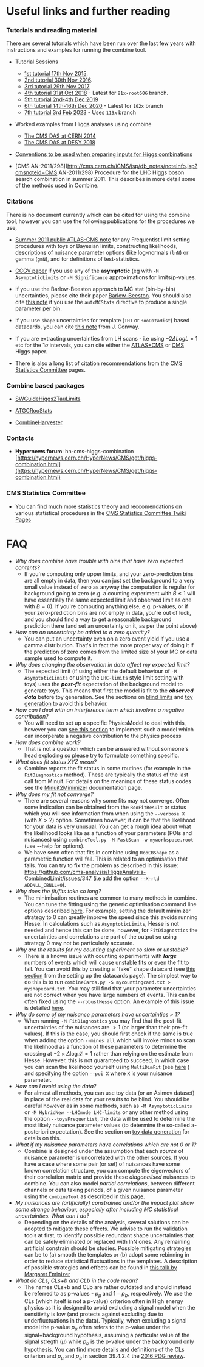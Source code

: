 # Useful links and further reading

### Tutorials and reading material

There are several tutorials which have been run over the last few years with instructions and examples for running the combine tool.

* Tutorial Sessions
   * [1st tutorial 17th Nov 2015](https://indico.cern.ch/event/456547/).
   * [2nd tutorial 30th Nov 2016](https://indico.cern.ch/event/577649/#b-229590-higgs-combine-tool-mi).
   * [3rd tutorial 29th Nov 2017](https://indico.cern.ch/event/677948/#day-2017-11-29) 
   * [4th tutorial 31st Oct 2018](https://indico.cern.ch/event/747340/overview) - Latest for `81x-root606` branch.
   * [5th tutorial 2nd-4th Dec 2019](https://indico.cern.ch/event/859454/overview)
   * [6th tutorial 14th-16th Dec 2020](https://indico.cern.ch/event/976099/overview) - Latest for `102x` branch
   * [7th tutorial 3rd Feb 2023](https://indico.cern.ch/event/1227742/) - Uses `113x` branch


* Worked examples from Higgs analyses using combine  
   * [The CMS DAS at CERN 2014](https://twiki.cern.ch/twiki/bin/viewauth/CMS/SWGuideCMSDataAnalysisSchool2014HiggsCombPropertiesExercise)
   * [The CMS DAS at DESY 2018](https://twiki.cern.ch/twiki/bin/view/CMS/SWGuideCMSDataAnalysisSchoolHamburg2018LongStatisticsExercise)



* [Conventions to be used when preparing inputs for Higgs combinations](https://twiki.cern.ch/twiki/bin/view/CMS/HiggsWG/HiggsCombinationConventions)

* [CMS AN-2011/298](http://cms.cern.ch/iCMS/jsp/db_notes/noteInfo.jsp?cmsnoteid=CMS AN-2011/298) Procedure for the LHC Higgs boson search combination in summer 2011. This describes in more detail some of the methods used in Combine.

### Citations

There is no document currently which can be cited for using the combine tool, however you can use the following publications for the procedures we use,

* [Summer 2011 public ATLAS-CMS note](https://cds.cern.ch/record/1379837) for any Frequentist limit setting procedures with toys or Bayesian limits, constructing likelihoods, descriptions of nuisance parameter options (like log-normals (`lnN`) or gamma (`gmN`), and for definitions of test-statistics.

* [CCGV paper](https://arxiv.org/abs/1007.1727) if you use any of the **asymptotic** (eg with `-M AsymptoticLimits` or `-M Significance` approximations for limits/p-values.

* If you use the Barlow-Beeston approach to MC stat (bin-by-bin) uncertainties, please cite their paper [Barlow-Beeston](https://www.sciencedirect.com/science/article/pii/001046559390005W?via%3Dihub). You should also cite [this note](https://arxiv.org/pdf/1103.0354.pdf) if you use the `autoMCStats` directive to produce a single parameter per bin.

* If you use `shape` uncertainties for template (`TH1` or `RooDataHist`) based datacards, you can cite [this note](https://arxiv.org/pdf/1103.0354.pdf) from J. Conway.

* If you are extracting uncertainties from LH scans - i.e using $-2\Delta Log{L}=1$ etc for the 1$\sigma$ intervals, you can cite either the [ATLAS+CMS](https://arxiv.org/abs/1606.02266) or [CMS](https://link.springer.com/article/10.1140/epjc/s10052-015-3351-7) Higgs paper.

* There is also a long list of citation recommendations from the [CMS Statistics Committee](https://twiki.cern.ch/twiki/bin/view/CMS/StatisticsReferences) pages.

### Combine based packages

* [SWGuideHiggs2TauLimits](https://twiki.cern.ch/twiki/bin/view/CMS/SWGuideHiggs2TauLimits)

* [ATGCRooStats](https://twiki.cern.ch/twiki/bin/view/CMS/ATGCRooStats)

* [CombineHarvester](http://cms-analysis.github.io/CombineHarvester/)

### Contacts

* **Hypernews forum**: hn-cms-higgs-combination [https://hypernews.cern.ch/HyperNews/CMS/get/higgs-combination.html](https://hypernews.cern.ch/HyperNews/CMS/get/higgs-combination.html)

### CMS Statistics Committee

* You can find much more statistics theory and reccomendations on various statistical procedures in the [CMS Statistics Committee Twiki Pages](https://twiki.cern.ch/twiki/bin/viewauth/CMS/StatisticsCommittee#Recommendations_from_the_Committ)

# FAQ

* _Why does combine have trouble with bins that have zero expected contents?_
    * If you're computing only upper limits, and your zero-prediction bins are all empty in data, then you can just set the background to a very small value instead of zero as anyway the computation is regular for background going to zero (e.g. a counting experiment with $B\leq1$ will have essentially the same expected limit and observed limit as one with $B=0$). If you're computing anything else, e.g. p-values, or if your zero-prediction bins are not empty in data, you're out of luck, and you should find a way to get a reasonable background prediction there (and set an uncertainty on it, as per the point above)
* _How can an uncertainty be added to a zero quantity?_
    * You can put an uncertainty even on a zero event yield if you use a gamma distribution. That's in fact the more proper way of doing it if the prediction of zero comes from the limited size of your MC or data sample used to compute it.
* _Why does changing the observation in data affect my expected limit?_
    * The expected limit (if using either the default behaviour of `-M AsymptoticLimits` or using the `LHC-limits` style limit setting with toys) uses the _**post-fit**_ expectation of the background model to generate toys. This means that first the model is fit to the _**observed data**_ before toy generation. See the sections on [blind limits](http://cms-analysis.github.io/HiggsAnalysis-CombinedLimit/part3/commonstatsmethods/#blind-limits) and [toy generation](http://cms-analysis.github.io/HiggsAnalysis-CombinedLimit/part3/runningthetool/#toy-data-generation) to avoid this behavior. 
* _How can I deal with an interference term which involves a negative contribution?_
    * You will need to set up a specific PhysicsModel to deal with this, however you can [see this section](http://cms-analysis.github.io/HiggsAnalysis-CombinedLimit/part2/physicsmodels/#interference) to implement such a model which can incorperate a negative contribution to the physics process
* _How does combine work?_
    * That is not a question which can be answered without someone's head exploding so please try to formulate something specific.
* _What does fit status XYZ mean?_ 
    * Combine reports the fit status in some routines (for example in the `FitDiagnostics` method). These are typically the status of the last call from Minuit. For details on the meanings of these status codes see the [Minuit2Minimizer](https://root.cern.ch/root/html/ROOT__Minuit2__Minuit2Minimizer.html) documentation page.
* _Why does my fit not converge?_ 
    * There are several reasons why some fits may not converge. Often some indication can be obtained from the `RooFitResult` or status which you will see information from when using the `--verbose X` (with $X>2$) option. Sometimes however, it can be that the likelihood for your data is very unusual. You can get a rough idea about what the likelihood looks like as a function of your parameters (POIs and nuisances) using `combineTool.py -M FastScan -w myworkspace.root` (use --help for options). 
    * We have  seen often that fits in combine using `RooCBShape` as a parametric function will fail. This is related to an optimisation that fails. You can try to fix the problem as described in this issue: https://github.com/cms-analysis/HiggsAnalysis-CombinedLimit/issues/347 (i.e add the option `--X-rtd ADDNLL_CBNLL=0`).
* _Why does the fit/fits take so long?_ 
    * The minimisation routines are common to many methods in combine. You can tune the fitting using the generic optimisation command line options described [here](http://cms-analysis.github.io/HiggsAnalysis-CombinedLimit/part3/runningthetool/#generic-minimizer-options). For example, setting the default minimizer strategy to 0 can greatly improve the speed since this avoids running Hesse. In calculations such as `AsymptoticLimits`, Hesse is not needed and hence this can be done, however, for `FitDiagnostics` the uncertainties and correlations are part of the output so using strategy 0 may not be particularly accurate. 
* _Why are the results for my counting experiment so slow or unstable?_ 
    * There is a known issue with counting experiments with ***large*** numbers of events which will cause unstable fits or even the fit to fail. You can avoid this by creating a "fake" shape datacard (see [this section](http://cms-analysis.github.io/HiggsAnalysis-CombinedLimit/part2/settinguptheanalysis/#combination-of-multiple-datacards) from the setting up the datacards page). The simplest way to do this is to run `combineCards.py -S mycountingcard.txt > myshapecard.txt`. You may still find that your parameter uncertainties are not correct when you have large numbers of events. This can be often fixed using the `--robustHesse` option. An example of this issue is detailed [here](https://github.com/cms-analysis/HiggsAnalysis-CombinedLimit/issues/498). 
* _Why do some of my nuisance parameters have uncertainties &gt; 1?_
    * When running `-M FitDiagnostics` you may find that the post-fit uncertainties of the nuisances are $> 1$ (or larger than their pre-fit values). If this is the case, you should first check if the same is true when adding the option `--minos all` which will invoke minos to scan the likelihood as a function of these parameters to determine the crossing at $-2\times\Delta\log\mathcal{L}=1$ rather than relying on the estimate from Hesse. However, this is not guaranteed to succeed, in which case you can scan the likelihood yourself using `MultiDimFit` (see [here](http://cms-analysis.github.io/HiggsAnalysis-CombinedLimit/part3/commonstatsmethods/#likelihood-fits-and-scans) ) and specifying the option `--poi X` where `X` is your nuisance parameter. 
* _How can I avoid using the data?_ 
    * For almost all methods, you can use toy data (or an Asimov dataset) in place of the real data for your results to be blind. You should be careful however as in some methods, such as `-M AsymptoticLimits` or `-M HybridNew --LHCmode LHC-limits` or any other method using the option `--toysFrequentist`, the data will be used to determine the most likely nuisance parameter values (to determine the so-called a-posteriori expectation). See the section on [toy data generation](http://cms-analysis.github.io/HiggsAnalysis-CombinedLimit/part3/runningthetool/#toy-data-generation) for details on this. 
* _What if my nuisance parameters have correlations which are not 0 or 1?_
    * Combine is designed under the assumption that each *source* of nuisance parameter is uncorrelated with the other sources. If you have a case where some pair (or set) of nuisances have some known correlation structure, you can compute the eigenvectors of their correlation matrix and provide these *diagonalised* nuisances to combine. You can also model *partial correlations*, between different channels or data taking periods, of a given nuisance parameter using the `combineTool` as described in [this page](https://github.com/cms-analysis/HiggsAnalysis-CombinedLimit/issues/503). 
* _My nuisances are (artificially) constrained and/or the impact plot show some strange behaviour, especially after including MC statistical uncertainties. What can I do?_
    * Depending on the details of the analysis, several solutions can be adopted to mitigate these effects. We advise to run the validation tools at first, to identify possible redundant shape uncertainties that can be safely eliminated or replaced with lnN ones. Any remaining artificial constrain should be studies. Possible mitigating strategies can be to (a) smooth the templates or (b) adopt some rebinning in order to reduce statistical fluctuations in the templates. A description of possible strategies and effects can be found in [this talk by Margaret Eminizer](https://indico.cern.ch/event/788727/contributions/3401374/attachments/1831680/2999825/higgs_combine_4_17_2019_fitting_details.pdf)
* _What do CLs, CLs+b and CLb in the code mean?_
    * The names CLs+b and CLb are rather outdated and should instead be referred to as p-values - $p_{\mu}$ and $1-p_{b}$, respectively. We use the CLs (which itself is not a p-value) criterion often in High energy physics as it is designed to avoid excluding a signal model when the sensitivity is low (and protects against excluding due to underfluctuations in the data). Typically, when excluding a signal model the p-value $p_{\mu}$ often refers to the p-value under the signal+background hypothesis, assuming a particular value of the signal stregth ($\mu$) while $p_{b}$ is the p-value under the background only hypothesis. You can find more details and definitions of the CLs criterion and $p_{\mu}$ and $p_{b}$ in section 39.4.2.4 the [2016 PDG review](http://pdg.lbl.gov/2016/reviews/rpp2016-rev-statistics.pdf).       


